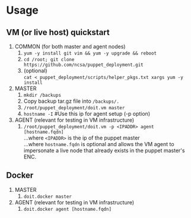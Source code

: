 # Usage

## VM (or live host) quickstart
1. COMMON (for both master and agent nodes)
   1. `yum -y install git vim && yum -y upgrade && reboot`
   1. `cd /root; git clone https://github.com/ncsa/puppet_deployment.git`
   1. (optional) \
      `cat < puppet_deployment/scripts/helper_pkgs.txt xargs yum -y install`
1. MASTER
   1. `mkdir /backups`
   1. Copy backup tar.gz file into `/backups/.`
   1. `/root/puppet_deployment/doit.vm master`
   1. `hostname -I` #Use this ip for agent setup (-p option)
1. AGENT (relevant for testing in VM infrastructure)
   1. `/root/puppet_deployment/doit.vm -p <IPADDR> agent [hostname.fqdn]` \
      ...where `<IPADDR>` is the ip of the puppet master \
      ...where `hostname.fqdn` is optional and allows the VM agent to impersonate
      a live node that already exists in the puppet master's ENC.

## Docker
1. MASTER
   1. `doit.docker master`
1. AGENT (relevant for testing in VM infrastructure)
   1. `doit.docker agent [hostname.fqdn]`
